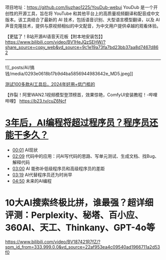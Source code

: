 
项目地址：https://github.com/liuzhao1225/YouDub-webui YouDub 是一个开创性的开源工具，旨在将 YouTube 和其他平台上的高质量视频翻译和配音成中文版本。该工具结合了最新的 AI 技术，包括语音识别、大型语言模型翻译，以及 AI 声音克隆技术，提供与原视频相似的中文配音，为中文用户提供卓越的观看体验。

【更猛了！B站开源AI语音天花板【附本地安装包】】 https://www.bilibili.com/video/BV1HeJQzSEHW/?share_source=copy_web&vd_source=9c1e19a73fa7bd23bb37aa8d7467d862

---


![[_posts/AI/搞钱/media/0293e0618b17b9d4ba5856944983642e_MD5.jpeg]]


[测试100多款AI工具后，2024年好用+低门槛的](https://www.douyin.com/video/7461434027480861986)


【炸裂！阿里WAN2.1视频模型登顶榜首，效果惊艳，ComfyUI安装教程！-哔哩哔哩】 https://b23.tv/cuZ6Ncf



# [3年后，AI编程将超过程序员？程序员还能干多久？](https://www.bilibili.com/video/BV15ysoeqEcm/?spm_id_from=333.788.top_right_bar_window_history.content.click&vd_source=22af953ea4c09540ad1966711a2d53f0)

- [00:01](https://www.bilibili.com/video/BV15ysoeqEcm/?t=1.182801#t=1.18) AI现状
- [02:09](https://www.bilibili.com/video/BV15ysoeqEcm/?t=129.760889#t=02:09.76) 代码中的应用：问AI写代码的思路、写单元测试、生成文档、找Bug、解释代码
- [03:00](https://www.bilibili.com/video/BV15ysoeqEcm/?t=180.457769#t=03:00.46) AI 能弥补低级程序员和高级程序员的差距
- [03:19](https://www.bilibili.com/video/BV15ysoeqEcm/?t=199.460756#t=03:19.46) AI代替程序员还为时尚早
- [04:50](https://www.bilibili.com/video/BV15ysoeqEcm/?t=290.54736#t=04:50.55) 未来的AI编程

# 10大AI搜索终极比拼，谁最强？超详细评测：Perplexity、秘塔、百小应、360AI、天工、Thinkany、GPT-4o等
https://www.bilibili.com/video/BV187421R7fZ/?spm_id_from=333.999.0.0&vd_source=22af953ea4c09540ad1966711a2d53f0
